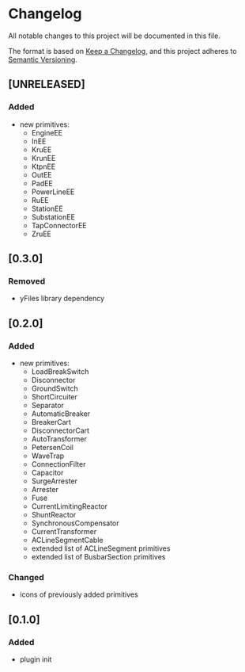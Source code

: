 # Changelog

All notable changes to this project will be documented in this file.

The format is based on [Keep a Changelog](https://keepachangelog.com/en/1.0.0/),
and this project adheres to [Semantic Versioning](https://semver.org/spec/v2.0.0.html).

## [UNRELEASED]

### Added

- new primitives:
  - EngineEE
  - InEE
  - KruEE
  - KrunEE
  - KtpnEE
  - OutEE
  - PadEE
  - PowerLineEE
  - RuEE
  - StationEE
  - SubstationEE
  - TapConnectorEE
  - ZruEE

## [0.3.0]

### Removed

- yFiles library dependency

## [0.2.0]

### Added

- new primitives:
  - LoadBreakSwitch
  - Disconnector
  - GroundSwitch
  - ShortCircuiter
  - Separator
  - AutomaticBreaker
  - BreakerCart
  - DisconnectorCart
  - AutoTransformer
  - PetersenCoil
  - WaveTrap
  - ConnectionFilter
  - Capacitor
  - SurgeArrester
  - Arrester
  - Fuse
  - CurrentLimitingReactor
  - ShuntReactor
  - SynchronousCompensator
  - CurrentTransformer
  - ACLineSegmentCable
  - extended list of ACLineSegment primitives
  - extended list of BusbarSection primitives

### Changed

- icons of previously added primitives

## [0.1.0]

### Added

- plugin init
